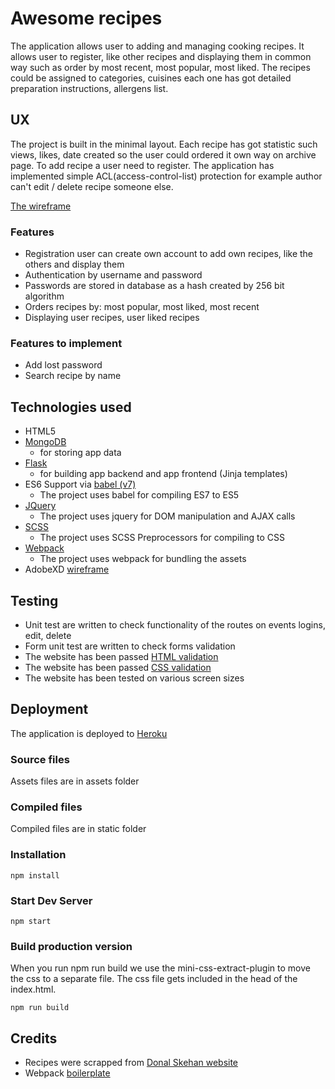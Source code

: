# Awesome recipes
The application allows user to adding and managing cooking recipes. It allows user to register, like other recipes and displaying them in common way such as order by most recent, most popular, most liked. The recipes could be assigned to categories, cuisines each one has got detailed preparation instructions, allergens list.

## UX
The project is built in the minimal layout. Each recipe has got statistic such views, likes, date created so the user could ordered it own way on archive page. To add recipe a user need to register. The application has implemented simple ACL(access-control-list) protection for example author can't edit / delete recipe someone else.

[The wireframe](https://xd.adobe.com/view/634d2933-4989-4354-4df1-ba55f3eb927e-157c/?fullscreen)

### Features
* Registration user can create own account to add own recipes, like the others and display them
* Authentication by username and password
* Passwords are stored in database as a hash created by 256 bit algorithm
* Orders recipes by: most popular, most liked, most recent
* Displaying user recipes, user liked recipes

### Features to implement
* Add lost password
* Search recipe by name

## Technologies used
* HTML5
* [MongoDB](https://www.mongodb.com/)
    * for storing app data
* [Flask](http://flask.pocoo.org/)
    * for building app backend and app frontend (Jinja templates) 
* ES6 Support via [babel (v7)](https://babeljs.io/)
    * The project uses babel for compiling ES7 to ES5
* [JQuery](https://jquery.com/)
    * The project uses jquery for DOM manipulation and AJAX calls
* [SCSS](https://sass-lang.com/)
    * The project uses SCSS Preprocessors for compiling to CSS
* [Webpack](https://webpack.js.org/)
    * The project uses webpack for bundling the assets
* AdobeXD [wireframe](https://xd.adobe.com/view/634d2933-4989-4354-4df1-ba55f3eb927e-157c/?fullscreen)

## Testing
* Unit test are written to check functionality of the routes on events logins, edit, delete 
* Form unit test are written to check forms validation
* The website has been passed [HTML validation](https://validator.w3.org/nu/?doc=https%3A%2F%2Fplayer64.github.io%2FInteractive-Frontend-Development%2F)
* The website has been passed [CSS validation](https://jigsaw.w3.org/css-validator/validator?uri=https%3A%2F%2Fplayer64.github.io%2FInteractive-Frontend-Development%2F&profile=css3svg&usermedium=all&warning=1&vextwarning=)
* The website has been tested on various screen sizes

## Deployment
The application is deployed to [Heroku](https://xd.adobe.com/view/634d2933-4989-4354-4df1-ba55f3eb927e-157c/?fullscreen)

### Source files
Assets files are in assets folder

### Compiled files
Compiled files are in static folder

### Installation
`npm install`

### Start Dev Server
`npm start`

### Build production version
When you run npm run build we use the mini-css-extract-plugin to move the css to a separate file. The css file gets included in the head of the index.html.

`npm run build`


## Credits
* Recipes were scrapped from [Donal Skehan website](http://www.donalskehan.com/)
* Webpack [boilerplate](https://github.com/wbkd/webpack-starter)




